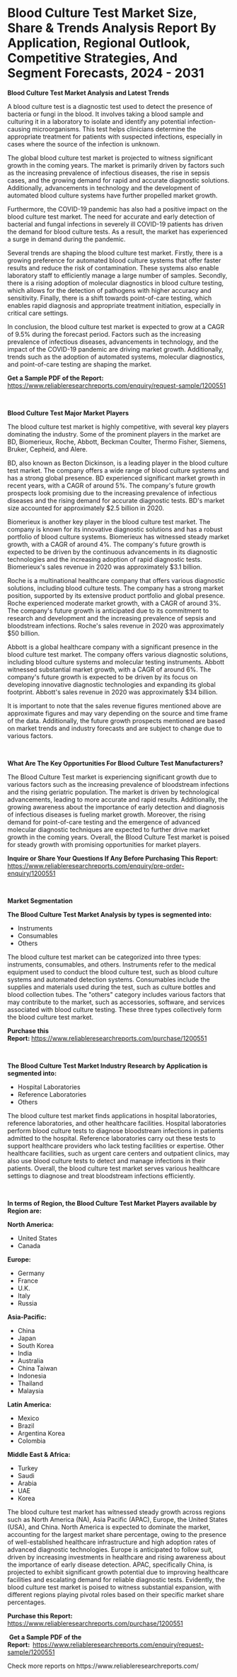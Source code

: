 <p><h1>Blood Culture Test Market Size, Share & Trends Analysis Report By Application, Regional Outlook, Competitive Strategies, And Segment Forecasts, 2024 - 2031</h1></p><p><strong>Blood Culture Test Market Analysis and Latest Trends</strong></p>
<p><p>A blood culture test is a diagnostic test used to detect the presence of bacteria or fungi in the blood. It involves taking a blood sample and culturing it in a laboratory to isolate and identify any potential infection-causing microorganisms. This test helps clinicians determine the appropriate treatment for patients with suspected infections, especially in cases where the source of the infection is unknown.</p><p>The global blood culture test market is projected to witness significant growth in the coming years. The market is primarily driven by factors such as the increasing prevalence of infectious diseases, the rise in sepsis cases, and the growing demand for rapid and accurate diagnostic solutions. Additionally, advancements in technology and the development of automated blood culture systems have further propelled market growth.</p><p>Furthermore, the COVID-19 pandemic has also had a positive impact on the blood culture test market. The need for accurate and early detection of bacterial and fungal infections in severely ill COVID-19 patients has driven the demand for blood culture tests. As a result, the market has experienced a surge in demand during the pandemic.</p><p>Several trends are shaping the blood culture test market. Firstly, there is a growing preference for automated blood culture systems that offer faster results and reduce the risk of contamination. These systems also enable laboratory staff to efficiently manage a large number of samples. Secondly, there is a rising adoption of molecular diagnostics in blood culture testing, which allows for the detection of pathogens with higher accuracy and sensitivity. Finally, there is a shift towards point-of-care testing, which enables rapid diagnosis and appropriate treatment initiation, especially in critical care settings.</p><p>In conclusion, the blood culture test market is expected to grow at a CAGR of 9.5% during the forecast period. Factors such as the increasing prevalence of infectious diseases, advancements in technology, and the impact of the COVID-19 pandemic are driving market growth. Additionally, trends such as the adoption of automated systems, molecular diagnostics, and point-of-care testing are shaping the market.</p></p>
<p><strong>Get a Sample PDF of the Report:&nbsp;</strong> <a href="https://www.reliableresearchreports.com/enquiry/request-sample/1200551">https://www.reliableresearchreports.com/enquiry/request-sample/1200551</a></p>
<p>&nbsp;</p>
<p><strong>Blood Culture Test Major Market Players</strong></p>
<p><p>The blood culture test market is highly competitive, with several key players dominating the industry. Some of the prominent players in the market are BD, Biomerieux, Roche, Abbott, Beckman Coulter, Thermo Fisher, Siemens, Bruker, Cepheid, and Alere. </p><p>BD, also known as Becton Dickinson, is a leading player in the blood culture test market. The company offers a wide range of blood culture systems and has a strong global presence. BD experienced significant market growth in recent years, with a CAGR of around 5%. The company's future growth prospects look promising due to the increasing prevalence of infectious diseases and the rising demand for accurate diagnostic tests. BD's market size accounted for approximately $2.5 billion in 2020.</p><p>Biomerieux is another key player in the blood culture test market. The company is known for its innovative diagnostic solutions and has a robust portfolio of blood culture systems. Biomerieux has witnessed steady market growth, with a CAGR of around 4%. The company's future growth is expected to be driven by the continuous advancements in its diagnostic technologies and the increasing adoption of rapid diagnostic tests. Biomerieux's sales revenue in 2020 was approximately $3.1 billion.</p><p>Roche is a multinational healthcare company that offers various diagnostic solutions, including blood culture tests. The company has a strong market position, supported by its extensive product portfolio and global presence. Roche experienced moderate market growth, with a CAGR of around 3%. The company's future growth is anticipated due to its commitment to research and development and the increasing prevalence of sepsis and bloodstream infections. Roche's sales revenue in 2020 was approximately $50 billion.</p><p>Abbott is a global healthcare company with a significant presence in the blood culture test market. The company offers various diagnostic solutions, including blood culture systems and molecular testing instruments. Abbott witnessed substantial market growth, with a CAGR of around 6%. The company's future growth is expected to be driven by its focus on developing innovative diagnostic technologies and expanding its global footprint. Abbott's sales revenue in 2020 was approximately $34 billion.</p><p>It is important to note that the sales revenue figures mentioned above are approximate figures and may vary depending on the source and time frame of the data. Additionally, the future growth prospects mentioned are based on market trends and industry forecasts and are subject to change due to various factors.</p></p>
<p>&nbsp;</p>
<p><strong>What Are The Key Opportunities For Blood Culture Test Manufacturers?</strong></p>
<p><p>The Blood Culture Test market is experiencing significant growth due to various factors such as the increasing prevalence of bloodstream infections and the rising geriatric population. The market is driven by technological advancements, leading to more accurate and rapid results. Additionally, the growing awareness about the importance of early detection and diagnosis of infectious diseases is fueling market growth. Moreover, the rising demand for point-of-care testing and the emergence of advanced molecular diagnostic techniques are expected to further drive market growth in the coming years. Overall, the Blood Culture Test market is poised for steady growth with promising opportunities for market players.</p></p>
<p><strong>Inquire or Share Your Questions If Any Before Purchasing This Report:</strong> <a href="https://www.reliableresearchreports.com/enquiry/pre-order-enquiry/1200551">https://www.reliableresearchreports.com/enquiry/pre-order-enquiry/1200551</a></p>
<p>&nbsp;</p>
<p><strong>Market Segmentation</strong></p>
<p><strong>The Blood Culture Test Market Analysis by types is segmented into:</strong></p>
<p><ul><li>Instruments</li><li>Consumables</li><li>Others</li></ul></p>
<p><p>The blood culture test market can be categorized into three types: instruments, consumables, and others. Instruments refer to the medical equipment used to conduct the blood culture test, such as blood culture systems and automated detection systems. Consumables include the supplies and materials used during the test, such as culture bottles and blood collection tubes. The "others" category includes various factors that may contribute to the market, such as accessories, software, and services associated with blood culture testing. These three types collectively form the blood culture test market.</p></p>
<p><strong>Purchase this Report:&nbsp;</strong><a href="https://www.reliableresearchreports.com/purchase/1200551">https://www.reliableresearchreports.com/purchase/1200551</a></p>
<p>&nbsp;</p>
<p><strong>The Blood Culture Test Market Industry Research by Application is segmented into:</strong></p>
<p><ul><li>Hospital Laboratories</li><li>Reference Laboratories</li><li>Others</li></ul></p>
<p><p>The blood culture test market finds applications in hospital laboratories, reference laboratories, and other healthcare facilities. Hospital laboratories perform blood culture tests to diagnose bloodstream infections in patients admitted to the hospital. Reference laboratories carry out these tests to support healthcare providers who lack testing facilities or expertise. Other healthcare facilities, such as urgent care centers and outpatient clinics, may also use blood culture tests to detect and manage infections in their patients. Overall, the blood culture test market serves various healthcare settings to diagnose and treat bloodstream infections efficiently.</p></p>
<p>&nbsp;</p>
<p><strong>In terms of Region, the Blood Culture Test Market Players available by Region are:</strong></p>
<p>
    <p> <strong> North America: </strong>
        <ul>
            <li>United States</li>
            <li>Canada</li>
        </ul>
        </p> 
    <p> <strong> Europe: </strong>
        <ul>
            <li>Germany</li>
            <li>France</li>
            <li>U.K.</li>
            <li>Italy</li>
            <li>Russia</li>
        </ul>
        </p> 
    <p> <strong> Asia-Pacific: </strong>
        <ul>
            <li>China</li>
            <li>Japan</li>
            <li>South Korea</li>
            <li>India</li>
            <li>Australia</li>
            <li>China Taiwan</li>
            <li>Indonesia</li>
            <li>Thailand</li>
            <li>Malaysia</li>
        </ul>
        </p> 
    <p> <strong> Latin America: </strong>
        <ul>
            <li>Mexico</li>
            <li>Brazil</li>
            <li>Argentina Korea</li>
            <li>Colombia</li>
        </ul>
        </p> 
    <p> <strong> Middle East & Africa: </strong>
        <ul>
            <li>Turkey</li>
            <li>Saudi</li>
            <li>Arabia</li>
            <li>UAE</li>
            <li>Korea</li>
        </ul>
    </p>
    </p>
<p><p>The blood culture test market has witnessed steady growth across regions such as North America (NA), Asia Pacific (APAC), Europe, the United States (USA), and China. North America is expected to dominate the market, accounting for the largest market share percentage, owing to the presence of well-established healthcare infrastructure and high adoption rates of advanced diagnostic technologies. Europe is anticipated to follow suit, driven by increasing investments in healthcare and rising awareness about the importance of early disease detection. APAC, specifically China, is projected to exhibit significant growth potential due to improving healthcare facilities and escalating demand for reliable diagnostic tests. Evidently, the blood culture test market is poised to witness substantial expansion, with different regions playing pivotal roles based on their specific market share percentages.</p></p>
<p><strong>Purchase this Report: </strong><a href="https://www.reliableresearchreports.com/purchase/1200551">https://www.reliableresearchreports.com/purchase/1200551</a></p>
<p>&nbsp;<strong>Get a Sample PDF of the Report:&nbsp;&nbsp;</strong><a href="https://www.reliableresearchreports.com/enquiry/request-sample/1200551">https://www.reliableresearchreports.com/enquiry/request-sample/1200551</a></p>
<p><strong></strong></p>
<p>Check more reports on https://www.reliableresearchreports.com/</p>